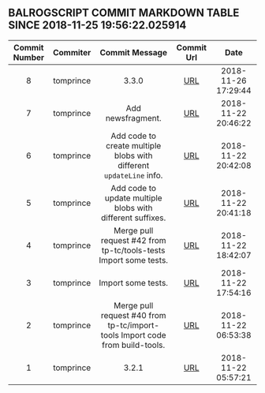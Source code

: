 ## BALROGSCRIPT COMMIT MARKDOWN TABLE SINCE 2018-11-25 19:56:22.025914

| Commit Number | Commiter | Commit Message | Commit Url | Date | 
|:---:|:----:|:----------------------------------:|:------:|:----:| 
|8|tomprince|3.3.0|[URL](https://github.com/mozilla-releng/balrogscript/commit/18761ab899d94619ea2a36c0227f0b0cfb1c6dea)|2018-11-26 17:29:44
|7|tomprince|Add newsfragment.|[URL](https://github.com/mozilla-releng/balrogscript/commit/e7a10365ddf6a5b82b204c072dc22d7b5267954f)|2018-11-22 20:46:22
|6|tomprince|Add code to create multiple blobs with different `updateLine` info.|[URL](https://github.com/mozilla-releng/balrogscript/commit/69fc7601f1ea569c9e40640f78b56c7d97bff71f)|2018-11-22 20:42:08
|5|tomprince|Add code to update multiple blobs with different suffixes.|[URL](https://github.com/mozilla-releng/balrogscript/commit/7f820677b714da97f9eb5ab0298fe022a6a289ca)|2018-11-22 20:41:18
|4|tomprince|Merge pull request #42 from tp-tc/tools-tests  Import some tests.|[URL](https://github.com/mozilla-releng/balrogscript/commit/af210e95451e950d9151e745ccc4d0f3965b91d7)|2018-11-22 18:42:07
|3|tomprince|Import some tests.|[URL](https://github.com/mozilla-releng/balrogscript/commit/7428dd6ac5cbcf59f5446fb786b06170fb83de72)|2018-11-22 17:54:16
|2|tomprince|Merge pull request #40 from tp-tc/import-tools  Import code from build-tools.|[URL](https://github.com/mozilla-releng/balrogscript/commit/bc93868fa200a26d1b20c59d5851803a8ce88941)|2018-11-22 06:53:38
|1|tomprince|3.2.1|[URL](https://github.com/mozilla-releng/balrogscript/commit/7599005406e4244f72bcb0f4e8777ef1ab2deb59)|2018-11-22 05:57:21


